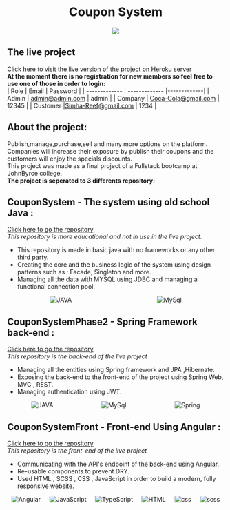 # <h1 align="center">Coupon System</h1>
<p align="center">
<img src="https://amit-rei.io/assets/couponim-gixthub2.png" align="center">
</p>

## The live project
[Click here to visit the live version of the project on Heroku server](https://couponim-web.herokuapp.com/) <br/>
**At the moment there is no registration for new members so feel free to use one of those in order to login:** </br>
| Role          | Email         | Password    |
| ------------- | ------------- |-------------|
| Admin         | admin@admin.com  | admin            |
| Company  | Coca-Cola@gmail.com  | 12345             |
| Customer  |Simha-Reef@gmail.com  | 1234            |


## About the project:
Publish,manage,purchase,sell and many more options on the platform.<br/>
Companies will increase their exposure by publish their coupons and the customers will enjoy the specials discounts. <br/>
This project was made as a final project of a Fullstack bootcamp at JohnByrce college.<br/>
**The project is seperated to 3 differents repository:**


## CouponSystem - The system using old school Java  : 
[Click here to go the repository](https://github.com/Amitrei/CouponSystem) <br/>
*This repository is more educational and not in use in the live project.* <br/>
- This repository is made in basic java with no frameworks or any other third party. <br/>
- Creating the core and the business logic of the system using design patterns such as : Facade, Singleton and more.<br/>
- Managing all the data with MYSQL using JDBC and managing a functional connection pool.
<div style="width:100%;display:flex;justify-content:space-around;align-items:center;">
<img alt="JAVA"  src="https://img.shields.io/badge/Java-ED8B00?style=for-the-badge&logo=java&logoColor=white" />
<img alt="MySql"  src="https://img.shields.io/badge/MySQL-00000F?style=for-the-badge&logo=mysql&logoColor=white" />
  </div>

## CouponSystemPhase2 - Spring Framework back-end :
[Click here to go the repository](https://github.com/Amitrei/CouponSystemPhase2) <br/>
*This repository is the back-end of the live project* <br/>
- Managing all the entities using Spring framework and JPA ,Hibernate. <br/>
- Exposing the back-end to the front-end of the project using Spring Web, MVC , REST.
- Managing authentication using JWT.
<div style="width:100%;display:flex;justify-content:space-around;align-items:center;">
<img alt="JAVA"  src="https://img.shields.io/badge/Java-ED8B00?style=for-the-badge&logo=java&logoColor=white" />
<img alt="MySql"  src="https://img.shields.io/badge/MySQL-00000F?style=for-the-badge&logo=mysql&logoColor=white" />
<img alt="Spring"  src="https://img.shields.io/badge/Spring-6DB33F?style=for-the-badge&logo=spring&logoColor=white" />
  </div>
  
## CouponSystemFront - Front-end Using Angular :
[Click here to go the repository](https://github.com/Amitrei/CouponSystemFront) <br/>
*This repository is the front-end of the live project* <br/>
- Communicating with the API's endpoint of the back-end using Angular.
- Re-usable components to prevent DRY.
- Used HTML , SCSS , CSS , JavaScript in order to build a modern, fully responsive website.
<div style="width:100%;display:flex;justify-content:space-around;align-items:center;">
<img alt="Angular"  src="https://img.shields.io/badge/Angular-DD0031?style=for-the-badge&logo=angular&logoColor=white" />
<img alt="JavaScript"  src="https://img.shields.io/badge/JavaScript-323330?style=for-the-badge&logo=javascript&logoColor=F7DF1E" />
<img alt="TypeScript"  src="https://img.shields.io/badge/TypeScript-007ACC?style=for-the-badge&logo=typescript&logoColor=white" />
<img alt="HTML"  src="https://img.shields.io/badge/HTML5-E34F26?style=for-the-badge&logo=html5&logoColor=white" />
<img alt="css"  src="https://img.shields.io/badge/CSS3-1572B6?style=for-the-badge&logo=css3&logoColor=white" />
<img alt="scss"  src="https://img.shields.io/badge/Sass-CC6699?style=for-the-badge&logo=sass&logoColor=white" />
</div>
